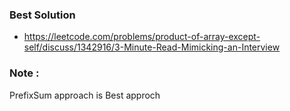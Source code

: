 ### Best Solution
- https://leetcode.com/problems/product-of-array-except-self/discuss/1342916/3-Minute-Read-Mimicking-an-Interview

### Note : 
PrefixSum approach is Best approch